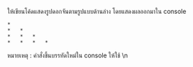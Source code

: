ให้เขียนโค้ดแสดงรูปดอกจันตามรูปแบบด้านล่าง โดยแสดงผลออกมาใน console

```
*
*	*
*	*	*
*	*	*	*
```

หมายเหตุ : คำสั่งขึ้นบรรทัดใหม่ใน console ให้ใช้ \n
